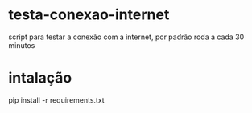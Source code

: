 # testa-conexao-internet
script para testar a conexão com a internet, por padrão roda a cada 30 minutos

# intalação
pip install -r requirements.txt
